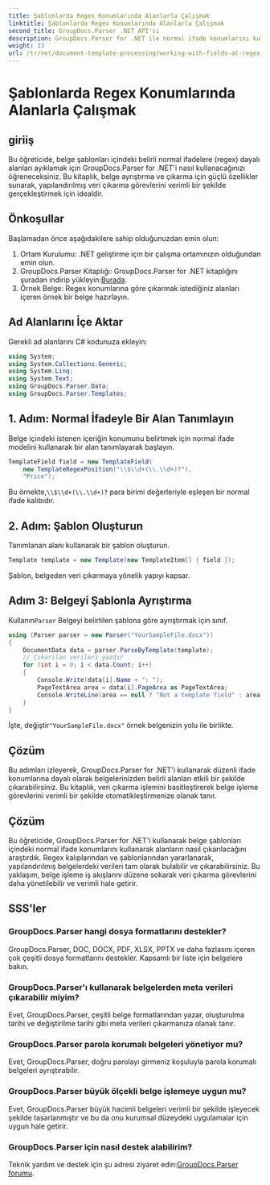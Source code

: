 ```yaml
---
title: Şablonlarda Regex Konumlarında Alanlarla Çalışmak
linktitle: Şablonlarda Regex Konumlarında Alanlarla Çalışmak
second_title: GroupDocs.Parser .NET API'si
description: GroupDocs.Parser for .NET ile normal ifade konumlarını kullanarak belge şablonlarından nasıl veri ayıklayacağınızı öğrenin. Veri çıkarma görevlerinizi verimli bir şekilde otomatikleştirin.
weight: 13
url: /tr/net/document-template-processing/working-with-fields-at-regex-positions-in-templates/
---
```


# Şablonlarda Regex Konumlarında Alanlarla Çalışmak

## giriiş
Bu öğreticide, belge şablonları içindeki belirli normal ifadelere (regex) dayalı alanları ayıklamak için GroupDocs.Parser for .NET'i nasıl kullanacağınızı öğreneceksiniz. Bu kitaplık, belge ayrıştırma ve çıkarma için güçlü özellikler sunarak, yapılandırılmış veri çıkarma görevlerini verimli bir şekilde gerçekleştirmek için idealdir.
## Önkoşullar
Başlamadan önce aşağıdakilere sahip olduğunuzdan emin olun:
1. Ortam Kurulumu: .NET geliştirme için bir çalışma ortamınızın olduğundan emin olun.
2.  GroupDocs.Parser Kitaplığı: GroupDocs.Parser for .NET kitaplığını şuradan indirip yükleyin:[Burada](https://releases.groupdocs.com/parser/net/).
3. Örnek Belge: Regex konumlarına göre çıkarmak istediğiniz alanları içeren örnek bir belge hazırlayın.

## Ad Alanlarını İçe Aktar
Gerekli ad alanlarını C# kodunuza ekleyin:
```csharp
using System;
using System.Collections.Generic;
using System.Linq;
using System.Text;
using GroupDocs.Parser.Data;
using GroupDocs.Parser.Templates;
```
## 1. Adım: Normal İfadeyle Bir Alan Tanımlayın
Belge içindeki istenen içeriğin konumunu belirtmek için normal ifade modelini kullanarak bir alan tanımlayarak başlayın.
```csharp
TemplateField field = new TemplateField(
    new TemplateRegexPosition("\\$\\d+(\\.\\d+)?"),
    "Price");
```
 Bu örnekte,`\\$\\d+(\\.\\d+)?` para birimi değerleriyle eşleşen bir normal ifade kalıbıdır.
## 2. Adım: Şablon Oluşturun
Tanımlanan alanı kullanarak bir şablon oluşturun.
```csharp
Template template = new Template(new TemplateItem[] { field });
```
Şablon, belgeden veri çıkarmaya yönelik yapıyı kapsar.
## Adım 3: Belgeyi Şablonla Ayrıştırma
 Kullanın`Parser` Belgeyi belirtilen şablona göre ayrıştırmak için sınıf.
```csharp
using (Parser parser = new Parser("YourSampleFile.docx"))
{
    DocumentData data = parser.ParseByTemplate(template);
    // Çıkarılan verileri yazdır
    for (int i = 0; i < data.Count; i++)
    {
        Console.Write(data[i].Name + ": ");
        PageTextArea area = data[i].PageArea as PageTextArea;
        Console.WriteLine(area == null ? "Not a template field" : area.Text);
    }
}
```
 İşte, değiştir`"YourSampleFile.docx"` örnek belgenizin yolu ile birlikte.

## Çözüm
Bu adımları izleyerek, GroupDocs.Parser for .NET'i kullanarak düzenli ifade konumlarına dayalı olarak belgelerinizden belirli alanları etkili bir şekilde çıkarabilirsiniz. Bu kitaplık, veri çıkarma işlemini basitleştirerek belge işleme görevlerini verimli bir şekilde otomatikleştirmenize olanak tanır.

## Çözüm
Bu öğreticide, GroupDocs.Parser for .NET'i kullanarak belge şablonları içindeki normal ifade konumlarını kullanarak alanların nasıl çıkarılacağını araştırdık. Regex kalıplarından ve şablonlarından yararlanarak, yapılandırılmış belgelerdeki verileri tam olarak bulabilir ve çıkarabilirsiniz. Bu yaklaşım, belge işleme iş akışlarını düzene sokarak veri çıkarma görevlerini daha yönetilebilir ve verimli hale getirir.

## SSS'ler
### GroupDocs.Parser hangi dosya formatlarını destekler?
GroupDocs.Parser, DOC, DOCX, PDF, XLSX, PPTX ve daha fazlasını içeren çok çeşitli dosya formatlarını destekler. Kapsamlı bir liste için belgelere bakın.
### GroupDocs.Parser'ı kullanarak belgelerden meta verileri çıkarabilir miyim?
Evet, GroupDocs.Parser, çeşitli belge formatlarından yazar, oluşturulma tarihi ve değiştirilme tarihi gibi meta verileri çıkarmanıza olanak tanır.
### GroupDocs.Parser parola korumalı belgeleri yönetiyor mu?
Evet, GroupDocs.Parser, doğru parolayı girmeniz koşuluyla parola korumalı belgeleri ayrıştırabilir.
### GroupDocs.Parser büyük ölçekli belge işlemeye uygun mu?
Evet, GroupDocs.Parser büyük hacimli belgeleri verimli bir şekilde işleyecek şekilde tasarlanmıştır ve bu da onu kurumsal düzeydeki uygulamalar için uygun hale getirir.
### GroupDocs.Parser için nasıl destek alabilirim?
 Teknik yardım ve destek için şu adresi ziyaret edin:[GroupDocs.Parser forumu](https://forum.groupdocs.com/c/parser/17).